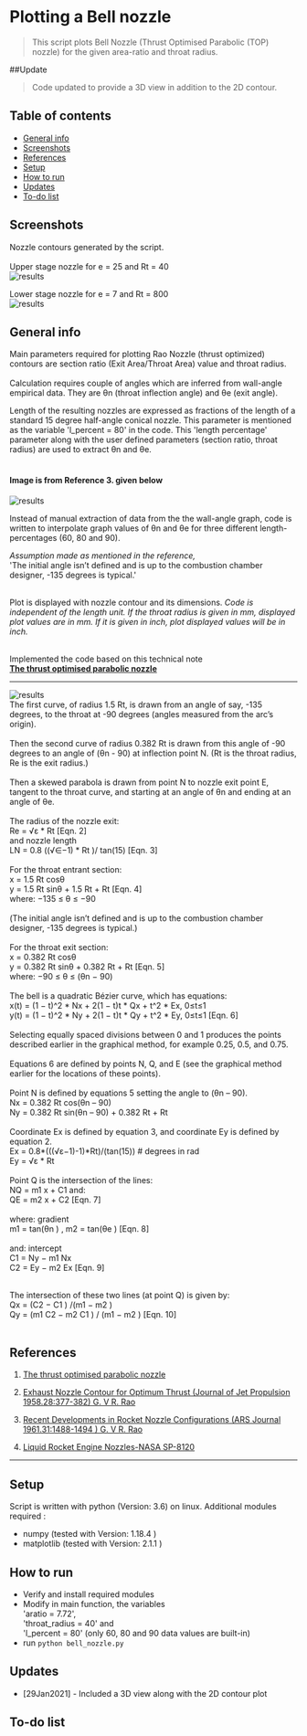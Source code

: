 # Plotting a Bell nozzle
> This script plots Bell Nozzle (Thrust Optimised Parabolic (TOP) nozzle)  for the given area-ratio and throat radius.   

##Update   
> Code updated to provide a 3D view in addition to the 2D contour.

## Table of contents
* [General info](#general-info)
* [Screenshots](#screenshots)
* [References](#references)
* [Setup](#setup)
* [How to run](#how)
* [Updates](#updates)
* [To-do list](#to-do)


## Screenshots
Nozzle contours generated by the script.   
&nbsp;        
Upper stage nozzle for e = 25 and Rt = 40    
![results](./img/typical_upper_stage_nozzle.png)     

Lower stage nozzle for e = 7 and Rt = 800    
![results](./img/typical_lower_stage_nozzle.png) 

## General info
Main parameters required for plotting Rao Nozzle (thrust optimized) contours are section ratio (Exit Area/Throat Area) value and throat radius.    
&nbsp;    
Calculation requires couple of angles which are inferred from wall-angle empirical data. They are θn (throat inflection angle) and θe (exit angle).    

Length of the resulting nozzles are expressed as fractions of the length of a standard 15 degree half-angle conical nozzle.  This parameter is mentioned as the variable 'l_percent = 80' in the code.  This 'length percentage' parameter along with the user defined parameters (section ratio, throat radius) are used to extract θn and θe.    
&nbsp;    
#### Image is from Reference 3. given below
![results](./img/theta-n_theta-e_aratio.png)
&nbsp;  

Instead of manual extraction of data from the the wall-angle graph, code is written to interpolate graph values of θn and θe for three different length-percentages (60, 80 and 90).      

*Assumption made as mentioned in the reference,*    
'The initial angle isn’t defined and is up to the
combustion chamber designer, -135 degrees is typical.'   
   
&nbsp;   
Plot is displayed with nozzle contour and its  dimensions. *Code is independent of the length unit.  If the throat radius is given in mm, displayed plot values are in mm.  If it is given in inch, plot displayed values will be in inch.*   
&nbsp;   

Implemented the code based on this technical note     
**[The thrust optimised parabolic nozzle]( http://www.aspirespace.org.uk/downloads/Thrust%20optimised%20parabolic%20nozzle.pdf )**     
***    
![results](./img/rao_bell_nozzle.png) 
&nbsp;       
The first curve, of radius 1.5 Rt, is drawn from an angle of say, -135 degrees, to the throat at
-90 degrees (angles measured from the arc’s origin).       
&nbsp;      
Then the second curve of radius 0.382 Rt is drawn from this angle of -90 degrees to an angle of (θn - 90) at inflection point N. (Rt is the throat radius, Re is the exit radius.)    
&nbsp;      
Then a skewed parabola is drawn from point N to nozzle exit point E, tangent to the throat
curve, and starting at an angle of θn and ending at an angle of θe.      
&nbsp;      
The radius of the nozzle exit:      
Re = √ε * Rt							[Eqn. 2]     
and nozzle length     
LN = 0.8 ((√∈−1) * Rt )/ tan(15)		[Eqn. 3]     
&nbsp;     
For the throat entrant section:      
x = 1.5 Rt cosθ      
y = 1.5 Rt sinθ + 1.5 Rt + Rt			[Eqn. 4]     
where: −135 ≤ θ ≤ −90      
&nbsp;     
(The initial angle isn’t defined and is up to the
combustion chamber designer, -135 degrees is typical.)     
&nbsp;      
For the throat exit section:     
x = 0.382 Rt cosθ     
y = 0.382 Rt sinθ + 0.382 Rt + Rt		[Eqn. 5]    
where: −90 ≤ θ ≤ (θn − 90)    
&nbsp;     
The bell is a quadratic Bézier curve, which has equations:       
x(t) = (1 − t)^2 * Nx + 2(1 − t)t * Qx + t^2 * Ex, 0≤t≤1     
y(t) = (1 − t)^2 * Ny + 2(1 − t)t * Qy + t^2 * Ey, 0≤t≤1 [Eqn. 6]      
&nbsp;      
Selecting equally spaced divisions between 0 and 1 produces the points described earlier in the graphical method, for example 0.25, 0.5, and 0.75.      
&nbsp;        
Equations 6 are defined by points N, Q, and E (see the graphical method earlier for the locations of these points).    
&nbsp;      
Point N is defined by equations 5 setting the angle to (θn – 90).    
Nx = 0.382 Rt cos(θn – 90)    
Ny = 0.382 Rt sin(θn – 90) + 0.382 Rt + Rt     
&nbsp;   
Coordinate Ex is defined by equation 3, and coordinate Ey is defined by equation 2.   
Ex = 0.8*(((√ε−1)-1)*Rt)/(tan(15)) # degrees in rad    
Ey = √ε * Rt    
&nbsp;   
Point Q is the intersection of the lines:       
NQ = m1 x + C1 and:     
QE = m2 x + C2 			[Eqn. 7]   
&nbsp;     
where: gradient     
m1 = tan(θn ) , m2 = tan(θe )	[Eqn. 8]     
&nbsp;       
and: intercept      
C1 = Ny − m1 Nx      
C2 = Ey − m2 Ex		[Eqn. 9]    
&nbsp;     

The intersection of these two lines (at point Q) is given by:     
Qx = (C2 − C1 ) /(m1 − m2 )      
Qy = (m1 C2 − m2 C1 ) / (m1 − m2 ) [Eqn. 10]     
&nbsp;     

## References
1.  [The thrust optimised parabolic nozzle](    http://www.aspirespace.org.uk/downloads/Thrust%20optimised%20parabolic%20nozzle.pdf )    

2.  [Exhaust Nozzle Contour for Optimum Thrust (Journal of Jet Propulsion 1958.28:377-382) G. V R. Rao ]( https://arc.aiaa.org/doi/10.2514/8.7324 )   
   
2.  [Recent Developments in Rocket Nozzle Configurations (ARS Journal 1961.31:1488-1494 ) G. V R. Rao](http://mae-nas.eng.usu.edu/MAE_6530_Web/New_Course/Section1/RaoRecentDevinRockNozConfig.pdf)   

3. [Liquid Rocket Engine Nozzles-NASA SP-8120](https://ntrs.nasa.gov/search.jsp?R=19770009165)  

***    

## Setup
Script is written with python (Version: 3.6) on linux. Additional modules required :   

* numpy  (tested with Version: 1.18.4 )
* matplotlib  (tested with Version: 2.1.1 )


## How to run   
* Verify and install required modules  
* Modify in main function, the variables  
'aratio = 7.72',   
'throat_radius = 40' and  
'l_percent = 80' (only 60, 80 and 90 data values are built-in)
* run `python bell_nozzle.py` 

## Updates   
* [29Jan2021] - Included a 3D view along with the 2D contour plot


## To-do list



